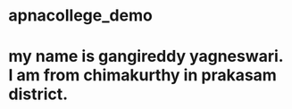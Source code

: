 # apnacollege_demo
<html>
  <head>
    
  </head>
  <body>
    <h1>my name is gangireddy yagneswari.
    I am from chimakurthy in prakasam district.</h1>
  </body>
</html>
